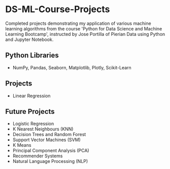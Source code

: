 # DS-ML-Course-Projects

Completed projects demonstrating my application of various machine learning algorithms from the course 'Python for Data Science and Machine Learning Bootcamp', instructed by Jose Portilla of Pierian Data using Python and Jupyter Notebook.

## Python Libraries
- NumPy, Pandas, Seaborn, Matplotlib, Plotly, Scikit-Learn

## Projects
- Linear Regression

## Future Projects
- Logistic Regression
- K Nearest Neighbours (KNN)
- Decision Trees and Random Forest
- Support Vector Machines (SVM)
- K Means
- Principal Component Analysis (PCA)
- Recommender Systems
- Natural Language Processing (NLP)
